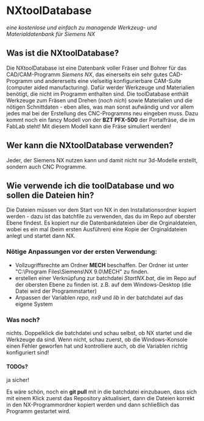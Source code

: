 # NXtoolDatabase
*eine kostenlose und einfach zu managende Werkzeug- und Materialdatenbank für Siemens NX*

## Was ist die NXtoolDatabase?
Die NXtoolDatabase ist eine Datenbank voller Fräser und Bohrer für das CAD/CAM-Programm *Siemens NX*, das einerseits ein sehr gutes CAD-Programm und andererseits eine vielseitig konfigurierbare CAM-Suite (computer aided manufacturing). Dafür werder Werkzeuge und Materialien benötigt, die nicht im Programm enthalten sind.
Die toolDatabase enthält Werkzeuge zum Fräsen und Drehen (*noch nich*) sowie Materialien und die nötigen Schnittdaten - eben alles, was man sonst aufwändig und vor allem jedes mal bei der Erstellung des CNC-Programms neu eingeben muss.
Dazu kommt noch ein fancy Modell von der **BZT PFX-500** der Portalfräse, die im FabLab steht! Mit diesem Modell kann die Fräse simuliert werden!

## Wer kann die NXtoolDatabase verwenden?
Jeder, der Siemens NX nutzen kann und damit nicht nur 3d-Modelle erstellt, sondern auch CNC Programme.

## Wie verwende ich die toolDatabase und wo sollen die Dateien hin?
Die Dateien müssen vor dem Start von NX in den Installationsordner kopiert werden - dazu ist das batchfile zu verwenden, das du im Repo auf oberster Ebene findest.
Es kopiert nur die Datenbankdateien über die Orginaldateien, wobei es ein mal (beim ersten Ausführen) eine Kopie der Orginaldateien anlegt und startet dann NX.

### Nötige Anpassungen vor der ersten Verwendung:
* Vollzugriffsrechte am Ordner **MECH** beschaffen. Der Ordner ist unter "C:\Program Files\Siemens\NX 9.0\MECH" zu finden.
* erstellen einer Verknüpfung zur batchdatei *StartNX.bat*, die im Repo auf der obersten Ebene zu finden ist. z.B. auf dem Windows-Desktop (die Datei wird der Programmstarter)
* Anpassen der Variablen *repo*, *nx9* und *lib* in der batchdatei auf das eigene System

### Was noch?
nichts. Doppelklick die batchdatei und schau selbst, ob NX startet und die Werkzeuge da sind.
Wenn nicht, schau zuerst, ob die Windows-Konsole einen Fehler geworfen hat und kontrolliere auch, ob die Variablen richtig konfiguriert sind! 

#### TODOs?
ja sicher!

Es wäre schön, noch ein **git pull** mit in die batchdatei einzubauen, dass sich mit einem Klick zuerst das Repository aktualisiert, dann die Dateien korrekt in den NX-Programmordner kopiert werden und dann schließlich das Programm gestartet wird.